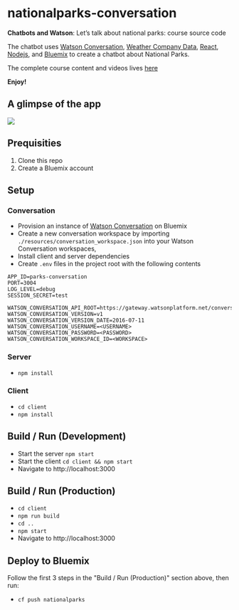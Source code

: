 # nationalparks-conversation
 
**Chatbots and Watson**: Let’s talk about national parks: course source code

The chatbot uses [Watson Conversation](https://console.bluemix.net/catalog/services/conversation?env_id=ibm:yp:us-south&taxonomyNavigation=services), [Weather Company Data](https://console.bluemix.net/catalog/services/weather-company-data?env_id=ibm:yp:us-south&taxonomyNavigation=services), [React](https://facebook.github.io/react/), [Nodejs](https://nodejs.org/en/), and [Bluemix](https://www.bluemix.net) to create a chatbot about National Parks. 

The complete course content and videos lives [here](https://developer.ibm.com/courses/all-courses/chatbots-and-watson-lets-talk-about-national-parks/)

**Enjoy!**

## A glimpse of the app

![](https://github.com/cdimascio/nationalparks_conversation/raw/master/.assets/sshot.png)

## Prequisities

1. Clone this repo
2. Create a Bluemix account

## Setup

### Conversation

- Provision an instance of [Watson Conversation](https://console.bluemix.net/catalog/services/conversation?env_id=ibm:yp:us-south&taxonomyNavigation=services) on Bluemix
- Create a new conversation workspace by importing `./resources/conversation_workspace.json` into your Watson Conversation workspaces,
- Install client and server dependencies
- Create `.env` files in the project root with the following contents

```
APP_ID=parks-conversation
PORT=3004
LOG_LEVEL=debug
SESSION_SECRET=test

WATSON_CONVERSATION_API_ROOT=https://gateway.watsonplatform.net/conversation/api
WATSON_CONVERSATION_VERSION=v1
WATSON_CONVERSATION_VERSION_DATE=2016-07-11
WATSON_CONVERSATION_USERNAME=<USERNAME>
WATSON_CONVERSATION_PASSWORD=<PASSWORD>
WATSON_CONVERSATION_WORKSPACE_ID=<WORKSPACE>
```

### Server
- `npm install`

### Client
- `cd client`
- `npm install`

## Build / Run (Development)
- Start the server `npm start`
- Start the client `cd client && npm start`
- Navigate to http://localhost:3000

## Build / Run (Production)
- `cd client`
- `npm run build`
- `cd ..`
- `npm start`
- Navigate to http://localhost:3000

## Deploy to Bluemix
Follow the first 3 steps in the "Build / Run (Production)" section above, then run:

- `cf push nationalparks`

